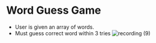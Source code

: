 # Word Guess Game
* User is given an array of words.
* Must guess correct word within 3 tries
![recording (9)](https://user-images.githubusercontent.com/77496752/117152303-e50da900-ad87-11eb-9b47-dd84cca929c4.gif)
